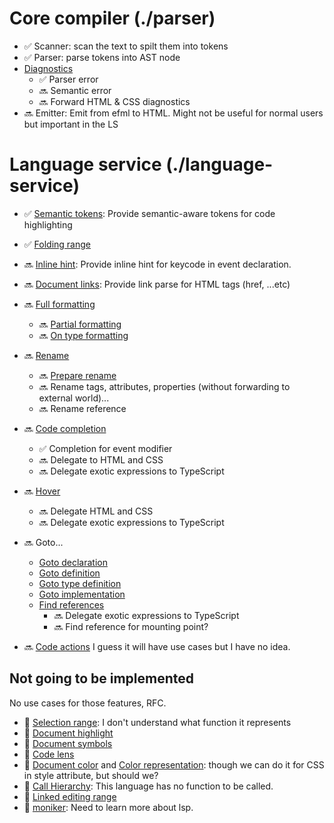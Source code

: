 # Core compiler (./parser)

-   ✅ Scanner: scan the text to spilt them into tokens
-   ✅ Parser: parse tokens into AST node
-   [Diagnostics](https://microsoft.github.io/language-server-protocol/specifications/specification-current/#diagnostic)
    -   ✅ Parser error
    -   🔜 Semantic error
    -   🔜 Forward HTML & CSS diagnostics
-   🔜 Emitter: Emit from efml to HTML. Might not be useful for normal users but important in the LS

# Language service (./language-service)

-   ✅ [Semantic tokens](https://microsoft.github.io/language-server-protocol/specifications/specification-current/#textDocument_semanticTokens): Provide semantic-aware tokens for code highlighting
-   ✅ [Folding range](https://microsoft.github.io/language-server-protocol/specifications/specification-current/#textDocument_foldingRange)
-   🔜 [Inline hint](https://github.com/microsoft/language-server-protocol/issues/956): Provide inline hint for keycode in event declaration.
-   🔜 [Document links](https://microsoft.github.io/language-server-protocol/specifications/specification-current/#textDocument_documentLink): Provide link parse for HTML tags (href, ...etc)
-   🔜 [Full formatting](https://microsoft.github.io/language-server-protocol/specifications/specification-current/#textDocument_formatting)
    -   🔜 [Partial formatting](https://microsoft.github.io/language-server-protocol/specifications/specification-current/#textDocument_rangeFormatting)
    -   🔜 [On type formatting](https://microsoft.github.io/language-server-protocol/specifications/specification-current/#textDocument_onTypeFormatting)
-   🔜 [Rename](https://microsoft.github.io/language-server-protocol/specifications/specification-current/#textDocument_rename)
    -   🔜 [Prepare rename](https://microsoft.github.io/language-server-protocol/specifications/specification-current/#textDocument_prepareRename)
    -   🔜 Rename tags, attributes, properties (without forwarding to external world)...
    -   🔜 Rename reference
-   🔜 [Code completion](https://microsoft.github.io/language-server-protocol/specifications/specification-current/#textDocument_completion)
    -   ✅ Completion for event modifier
    -   🔜 Delegate to HTML and CSS
    -   🔜 Delegate exotic expressions to TypeScript
-   🔜 [Hover](https://microsoft.github.io/language-server-protocol/specifications/specification-current/#textDocument_hover)
    -   🔜 Delegate HTML and CSS
    -   🔜 Delegate exotic expressions to TypeScript
-   🔜 Goto...

    -   [Goto declaration](https://microsoft.github.io/language-server-protocol/specifications/specification-current/#textDocument_declaration)
    -   [Goto definition](https://microsoft.github.io/language-server-protocol/specifications/specification-current/#textDocument_definition)
    -   [Goto type definition](https://microsoft.github.io/language-server-protocol/specifications/specification-current/#textDocument_typeDefinition)
    -   [Goto implementation](https://microsoft.github.io/language-server-protocol/specifications/specification-current/#textDocument_implementation)
    -   [Find references](https://microsoft.github.io/language-server-protocol/specifications/specification-current/#textDocument_references)
        -   🔜 Delegate exotic expressions to TypeScript
        -   🔜 Find reference for mounting point?

-   🔜 [Code actions](https://microsoft.github.io/language-server-protocol/specifications/specification-current/#textDocument_codeAction)
    I guess it will have use cases but I have no idea.

## Not going to be implemented

No use cases for those features, RFC.

-   🚫 [Selection range](https://microsoft.github.io/language-server-protocol/specifications/specification-current/#textDocument_selectionRange): I don't understand what function it represents
-   🚫 [Document highlight](https://microsoft.github.io/language-server-protocol/specifications/specification-current/#textDocument_documentHighlight)
-   🚫 [Document symbols](https://microsoft.github.io/language-server-protocol/specifications/specification-current/#textDocument_documentSymbol)
-   🚫 [Code lens](https://microsoft.github.io/language-server-protocol/specifications/specification-current/#textDocument_codeLens)
-   🚫 [Document color](https://microsoft.github.io/language-server-protocol/specifications/specification-current/#textDocument_documentColor) and [Color representation](https://microsoft.github.io/language-server-protocol/specifications/specification-current/#textDocument_colorPresentation): though we can do it for CSS in style attribute, but should we?
-   🚫 [Call Hierarchy](https://microsoft.github.io/language-server-protocol/specifications/specification-current/#textDocument_prepareCallHierarchy): This language has no function to be called.
-   🚫 [Linked editing range](https://microsoft.github.io/language-server-protocol/specifications/specification-current/#textDocument_linkedEditingRange)
-   🚫 [moniker](https://microsoft.github.io/language-server-protocol/specifications/specification-current/#textDocument_moniker): Need to learn more about lsp.
